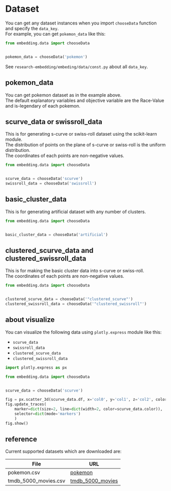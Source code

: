 # Dataset
You can get any dataset instances when you import `chooseData` function and specify the `data_key`.  
For example, you can get `pokemon_data` like this:
```python
from embedding.data import chooseData


pokemon_data = chooseData('pokemon')
```
See `research-embedding/embeding/data/const.py` about all `data_key`.
## pokemon_data
You can get pokemon dataset as in the example above.  
The default explanatory variables and objective variable are the Race-Value and is-legendary of each pokemon.

## scurve_data or swissroll_data
This is for generating s-curve or swiss-roll dataset using the scikit-learn module.  
The distribution of points on the plane of s-curve or swiss-roll is the uniform distribution.  
The coordinates of each points are non-negative values.
```python
from embedding.data import chooseData


scurve_data = chooseData('scurve')
swissroll_data = chooseData('swissroll')
```
## basic_cluster_data
This is for generating artificial dataset with any number of clusters.
```python
from embedding.data import chooseData


basic_cluster_data = chooseData('artificial')
```
## clustered_scurve_data and clustered_swissroll_data
This is for making the basic cluster data into s-curve or swiss-roll.  
The coordinates of each points are non-negative values.
```python
from embedding.data import chooseData


clustered_scurve_data = chooseData('"clustered_scurve"')
clustered_swissroll_data = chooseData('"clustered_swissroll"')
```

## about visualize
You can visualize the following data using `plotly.express` module like this:
- `scurve_data`
- `swissroll_data`
- `clustered_scurve_data`
- `clustered_swissroll_data`

```python
import plotly.express as px

from embedding.data import chooseData


scurve_data = chooseData('scurve')

fig = px.scatter_3d(scurve_data.df, x='col0', y='col1', z='col2', color=scurve_data.color)
fig.update_traces(
    marker=dict(size=2, line=dict(width=2, color=scurve_data.color)),
    selector=dict(mode='markers')
    )
fig.show()
```

## reference
Current supported datasets which are downloaded are:

|  File |  URL |
| ----  | ---- |
|  pokemon.csv  |  [pokemon](https://www.kaggle.com/rounakbanik/pokemon)  |
|  tmdb_5000_movies.csv  |  [tmdb_5000_movies](https://www.kaggle.com/tmdb/tmdb-movie-metadata?select=tmdb_5000_movies.csv)  |
